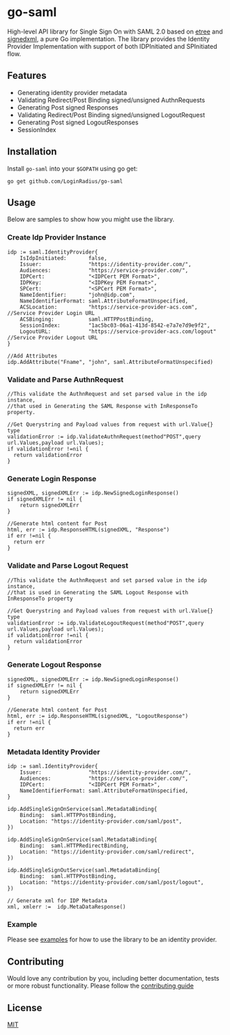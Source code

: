 # go-saml
High-level API library for Single Sign On with SAML 2.0 based on  [etree](https://github.com/beevik/etree) and [signedxml](https://github.com/ma314smith/signedxml), a pure Go implementation.
The library provides the Identity Provider Implementation with support of both IDPInitiated and SPInitiated flow.

## Features
* Generating identity provider metadata
* Validating Redirect/Post Binding signed/unsigned AuthnRequests
* Generating Post signed Responses
* Validating Redirect/Post Binding signed/unsigned LogoutRequest
* Generating Post signed LogoutResponses
* SessionIndex

## Installation
Install `go-saml` into your `$GOPATH` using go get:
```
go get github.com/LoginRadius/go-saml
```
## Usage
Below are samples to show how you might use the library.

### Create Idp Provider Instance
```
idp := saml.IdentityProvider{
    IsIdpInitiated:       false,
    Issuer:               "https://identity-provider.com/",
    Audiences:            "https://service-provider.com/",
    IDPCert:              "<IDPCert PEM Format>",
    IDPKey:               "<IDPKey PEM Format>",
    SPCert:               "<SPCert PEM Format>",
    NameIdentifier:       "john@idp.com",
    NameIdentifierFormat: saml.AttributeFormatUnspecified,
    ACSLocation:          "https://service-provider-acs.com", //Service Provider Login URL
    ACSBinging:           saml.HTTPPostBinding,
    SessionIndex:         "1ac5bc03-06a1-413d-8542-e7a7e7d9e9f2",
    LogoutURL:            "https://service-provider-acs.com/logout" //Service Provider Logout URL
}

//Add Attributes
idp.AddAttribute("Fname", "john", saml.AttributeFormatUnspecified)
```

### Validate and Parse AuthnRequest
```
//This validate the AuthnRequest and set parsed value in the idp instance, 
//that used in Generating the SAML Response with InResponseTo property.

//Get Querystring and Payload values from request with url.Value{} type
validationError := idp.ValidateAuthnRequest(method"POST",query url.Values,payload url.Values);
if validationError !=nil {
  return validationError
}
```

### Generate Login Response
```
signedXML, signedXMLErr := idp.NewSignedLoginResponse()
if signedXMLErr != nil {
    return signedXMLErr
}

//Generate html content for Post
html, err := idp.ResponseHTML(signedXML, "Response")
if err !=nil {
  return err
}
```
### Validate and Parse Logout Request
```
//This validate the AuthnRequest and set parsed value in the idp instance, 
//that is used in Generating the SAML Logout Response with InResponseTo property

//Get Querystring and Payload values from request with url.Value{} type
validationError := idp.ValidateLogoutRequest(method"POST",query url.Values,payload url.Values);
if validationError !=nil {
  return validationError
}
```

### Generate Logout Response
```
signedXML, signedXMLErr := idp.NewSignedLoginResponse()
if signedXMLErr != nil {
    return signedXMLErr
}

//Generate html content for Post
html, err := idp.ResponseHTML(signedXML, "LogoutResponse")
if err !=nil {
  return err
}
```

### Metadata Identity Provider
```
idp := saml.IdentityProvider{
    Issuer:               "https://identity-provider.com/",
    Audiences:            "https://service-provider.com/",
    IDPCert:              "<IDPCert PEM Format>",
    NameIdentifierFormat: saml.AttributeFormatUnspecified,
}

idp.AddSingleSignOnService(saml.MetadataBinding{
    Binding:  saml.HTTPPostBinding,
    Location: "https://identity-provider.com/saml/post",
})

idp.AddSingleSignOnService(saml.MetadataBinding{
    Binding:  saml.HTTPRedirectBinding,
    Location: "https://identity-provider.com/saml/redirect",
})

idp.AddSingleSignOutService(saml.MetadataBinding{
    Binding:  saml.HTTPPostBinding,
    Location: "https://identity-provider.com/saml/post/logout",
})

// Generate xml for IDP Metadata
xml, xmlerr :=  idp.MetaDataResponse()

```
### Example
Please see [examples](examples) for how to use the library to be an identity provider.

## Contributing
Would love any contribution by you, including better documentation, tests or more robust functionality. Please follow the [contributing guide](CONTRIBUTING.md)

## License
[MIT](LICENSE)